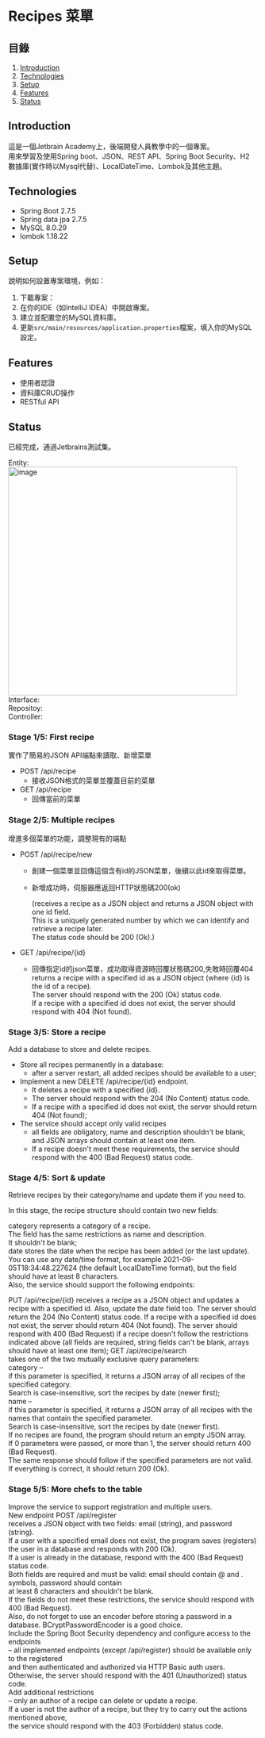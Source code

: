 # Recipes 菜單


## 目錄
1. [Introduction](#introduction)
2. [Technologies](#technologies)
3. [Setup](#setup)
4. [Features](#features)
5. [Status](#status)

## Introduction
這是一個Jetbrain Academy上，後端開發人員教學中的一個專案。  
用來學習及使用Spring boot、JSON、REST API、Spring Boot Security、H2 數據庫(實作時以Mysql代替)、LocalDateTime、Lombok及其他主題。


## Technologies
* Spring Boot      2.7.5
* Spring data jpa  2.7.5
* MySQL            8.0.29
* lombok           1.18.22

## Setup
說明如何設置專案環境，例如：

1. 下載專案：
2. 在你的IDE（如IntelliJ IDEA）中開啟專案。
3. 建立並配置您的MySQL資料庫。
4. 更新`src/main/resources/application.properties`檔案，填入你的MySQL設定。

## Features
* 使用者認證
* 資料庫CRUD操作
* RESTful API

## Status
已經完成，通過Jetbrains測試集。

Entity:  
<img width="461" alt="image" src="https://github.com/Loren-Cheng/Recipes/assets/73529790/601e6c15-f957-4a2a-9ec4-2532460bb300">  
Interface:  
Repositoy:  
Controller:  


### Stage 1/5: First recipe  
實作了簡易的JSON API端點來讀取、新增菜單  
* POST /api/recipe  
  * 接收JSON格式的菜單並覆蓋目前的菜單  
* GET /api/recipe  
  * 回傳當前的菜單  
  
  
### Stage 2/5: Multiple recipes  
增進多個菜單的功能，調整現有的端點  
* POST /api/recipe/new 
  * 創建一個菜單並回傳這個含有id的JSON菜單，後續以此id來取得菜單。    
  * 新增成功時，伺服器應返回HTTP狀態碼200(ok)  
  
    (receives a recipe as a JSON object and returns a JSON object with one id field.  
    This is a uniquely generated number by which we can identify and retrieve a recipe later.  
    The status code should be 200 (Ok).)  
  
* GET /api/recipe/{id}  
  * 回傳指定id的json菜單，成功取得資源時回覆狀態碼200,失敗時回覆404  
    returns a recipe with a specified id as a JSON object (where {id} is the id of a recipe).  
    The server should respond with the 200 (Ok) status code.  
    If a recipe with a specified id does not exist, the server should respond with 404 (Not found).  
  
  
### Stage 3/5: Store a recipe
Add a database to store and delete recipes.
* Store all recipes permanently in a database: 
    * after a server restart, all added recipes should be available to a user;
* Implement a new DELETE /api/recipe/{id} endpoint.  
  * It deletes a recipe with a specified {id}.  
  * The server should respond with the 204 (No Content) status code.  
  * If a recipe with a specified id does not exist, the server should return 404 (Not found);  
* The service should accept only valid recipes  
  * all fields are obligatory, name and description shouldn't be blank, and JSON arrays should contain at least one item.  
  * If a recipe doesn't meet these requirements, the service should respond with the 400 (Bad Request) status code.  


### Stage 4/5: Sort & update
Retrieve recipes by their category/name and update them if you need to.  

In this stage, the recipe structure should contain two new fields:  

category represents a category of a recipe.  
The field has the same restrictions as name and description.  
It shouldn't be blank;  
date stores the date when the recipe has been added (or the last update).  
You can use any date/time format, for example 2021-09-05T18:34:48.227624 (the default LocalDateTime format), but the field should have at least 8 characters.  
Also, the service should support the following endpoints:  

PUT /api/recipe/{id} 
    receives a recipe as a JSON object and updates a recipe with a specified id. 
    Also, update the date field too. 
    The server should return the 204 (No Content) status code. 
    If a recipe with a specified id does not exist, the server should return 404 (Not found). 
    The server should respond with 400 (Bad Request) if a recipe doesn't follow the restrictions indicated above 
    (all fields are required, string fields can't be blank, arrays should have at least one item);
GET /api/recipe/search  
    takes one of the two mutually exclusive query parameters:  
        category –  
          if this parameter is specified, it returns a JSON array of all recipes of the specified category.  
          Search is case-insensitive, sort the recipes by date (newer first);  
        name –  
          if this parameter is specified, it returns a JSON array of all recipes with the names that contain the specified parameter.  
          Search is case-insensitive, sort the recipes by date (newer first).  
    If no recipes are found, the program should return an empty JSON array.  
    If 0 parameters were passed, or more than 1, the server should return 400 (Bad Request).  
    The same response should follow if the specified parameters are not valid. If everything is correct, it should return 200 (Ok).  



### Stage 5/5: More chefs to the table
Improve the service to support registration and multiple users.  
    New endpoint POST /api/register  
        receives a JSON object with two fields: email (string), and password (string).  
        If a user with a specified email does not exist, the program saves (registers) the user in a database and responds with 200 (Ok).  
        If a user is already in the database, respond with the 400 (Bad Request) status code.  
        Both fields are required and must be valid: email should contain @ and . symbols, password should contain  
        at least 8 characters and shouldn't be blank.  
        If the fields do not meet these restrictions, the service should respond with 400 (Bad Request).  
        Also, do not forget to use an encoder before storing a password in a database. BCryptPasswordEncoder is a good choice.  
    Include the Spring Boot Security dependency and configure access to the endpoints  
        – all implemented endpoints (except /api/register) should be available only to the registered  
        and then authenticated and authorized via HTTP Basic auth users.  
        Otherwise, the server should respond with the 401 (Unauthorized) status code.  
    Add additional restrictions  
        – only an author of a recipe can delete or update a recipe.  
        If a user is not the author of a recipe, but they try to carry out the actions mentioned above,  
        the service should respond with the 403 (Forbidden) status code.  
